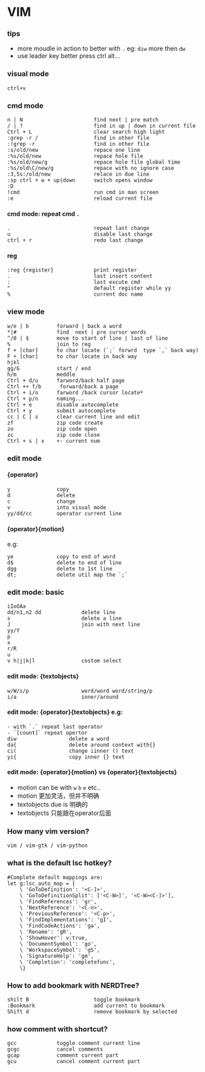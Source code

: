 # VIM

### tips
- more moudle in action to better with `.` eg: `diw` more then `dw`
- use leader key better press  ctrl  alt...

### visual mode
```
ctrl+v
```

### cmd mode
```
n | N                       find next | pre match 
/ | ?                       find in up | down in current file
Ctrl + L                    clear search high light
:grep -r /                  find in other file
:!grep -r                   find in other file 
:s/old/new                  repace one line
:%s/old/new                 repace hole file
:%s/old/new/g               repace hole file global time
:%s/old\C/new/g             repace with no ignore case
:3,5s:/old/new              relace in due line 
:sp	ctrl + w + up|down      switch opens window
:D
!cmd                        run cmd in man screen
:e                          reload current file
```

#### cmd mode: repeat cmd `.`

```
.                           repeat last change
u                           disable last change
ctrl + r                    redo last change
```
#### reg
```
:reg {register}             print register
.                           last insert content
:                           last excute cmd
"                           default register while yy 
%                           current doc name

```

### view mode
```
w/e | b         forward | back a word
*|#             find  next | pre cursor words
^/0 | $         move to start of line | last of line
%               join to reg
f + [char]      to char locate (`;` forwrd  type `,` back way)
F + [char]      to char locate in back way
hjkl											   
gg/G            start / end
h/m             meddle
Ctrl + d/u      farword/back half page
Ctrl ++ f/b      forward/back a page
Ctrl + i/o      farword /back cursor locateº
Ctrl + p/n      naming...
Ctrl + e        disable autocomplete
Ctrl + y        submit autocomplete
cc | C | s      clear current line and edit
zf              zip code create
zo              zip code open
zc              zip code close
Ctrl + s | x    +- current num 
```

### edit mode

#### {operator}
```
y               copy
d               delete
c               change
v               into visual mode
yy/dd/cc        operator current line 
```

#### {operator}{motion}
e.g:
```
ye              copy to end of word 
d$              delete to end of line
dgg             delete to 1st line
dt;             delete util map the `;`
```


### edit mode: basic
```
iIoOAa
dd/n1,n2 dd             delete line
s                       delete a line
J                       join with next line
yy/Y
p
x
r/R
u
v h|j|k|l               costom select

```

#### edit mode: {textobjects}
```
w/W/s/p                 word/word word/string/p
i/a                     inner/around
```

#### edit mode: {operator}{textobjects} e.g:
```
- with `.` repeat last operator
- `[count]` repeat opertor
diw                 delete a word
da{                 delete around context with{}
ci(                 change iinner () text
yi{                 copy inner {} text 
```

#### edit mode: {operator}{motion} vs {operator}{textobjects}
- motion can be with `w` `b` `e` etc..
- motion 更加灵活，但并不明确
- textobjects due is 明确的
- textobjects  只能跟在operator后面

### How many vim version?
```
vim / vim-gtk / vim-python
```

### what is the default lsc hotkey? 
```
#Complete default mappings are:
let g:lsc_auto_map = {
    \ 'GoToDefinition': '<C-]>',
    \ 'GoToDefinitionSplit': ['<C-W>]', '<C-W><C-]>'],
    \ 'FindReferences': 'gr',
    \ 'NextReference': '<C-n>',
    \ 'PreviousReference': '<C-p>',
    \ 'FindImplementations': 'gI',
    \ 'FindCodeActions': 'ga',
    \ 'Rename': 'gR',
    \ 'ShowHover': v:true,
    \ 'DocumentSymbol': 'go',
    \ 'WorkspaceSymbol': 'gS',
    \ 'SignatureHelp': 'gm',
    \ 'Completion': 'completefunc',
    \}
```
### How to add bookmark with NERDTree?
```
shilt B                     toggle bookmark
:Bookmark                   add current to bookmark
Shift d                     remove bookmark by selected
```

### how comment with shortcut?
```
gcc             toggle comment current line
gcgc            cancel comments
gcap            comment current part
gcu             cancel comment current part
```
